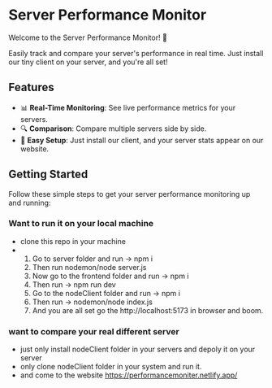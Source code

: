# Server Performance Monitor

Welcome to the Server Performance Monitor! 🎉

Easily track and compare your server's performance in real time. Just install our tiny client on your server, and you're all set!

## Features

- 📊 **Real-Time Monitoring**: See live performance metrics for your servers.
- 🔍 **Comparison**: Compare multiple servers side by side.
- 🚀 **Easy Setup**: Just install our client, and your server stats appear on our website.

## Getting Started

Follow these simple steps to get your server performance monitoring up and running:
### Want to run it on your local machine
- clone this repo in your machine
- 1. Go to server folder and run -> npm i
  2. Then run nodemon/node server.js
  3. Now go to the frontend folder and run -> npm i
  4. Then run -> npm run dev
  5. Go to the nodeClient folder and run -> npm i
  6. Then run -> nodemon/node index.js
  7. And you are all set go the http://localhost:5173 in browser and boom.
### want to compare your real different server
- just only install nodeClient folder in your servers and depoly it on your server
- only clone nodeClient folder in your system and run it.
- and come to the website https://performancemoniter.netlify.app/

